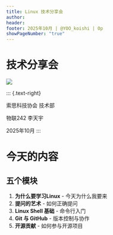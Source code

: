 ```yaml
---
title: Linux 技术分享会
author: 
header: 
footer: 2025年10月 | @YOO_koishi | Op
showPageNumber: "true"
---
```


# 技术分享会

![](/image/ay.png)

::: {.text-right}

索思科技协会 技术部

物联242 李天宇

2025年10月
:::
# 今天的内容

## 五个模块

1. **为什么要学习Linux** - 今天为什么我要来
2. **提问的艺术** - 如何正确提问
3. **Linux Shell 基础** - 命令行入门
4. **Git 与 GitHub** - 版本控制与协作
5. **开源贡献** - 如何参与开源项目

